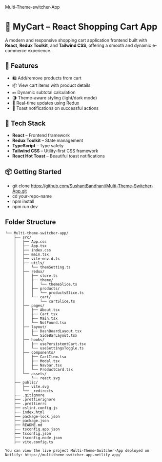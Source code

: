 Multi-Theme-switcher-App

# 🛒 MyCart – React Shopping Cart App

A modern and responsive shopping cart application frontend built with **React**, **Redux Toolkit**, and **Tailwind CSS**, offering a smooth and dynamic e-commerce experience.

## 🚀 Features

- 🛍️ Add/remove products from cart
- 📦 View cart items with product details
- 💵 Dynamic subtotal calculation
- 🌗 Theme-aware styling (light/dark mode)
- 🔄 Real-time updates using Redux
- 🎉 Toast notifications on successful actions

## 🧱 Tech Stack

- **React** – Frontend framework
- **Redux Toolkit** – State management
- **TypeScript** – Type safety
- **Tailwind CSS** – Utility-first CSS framework
- **React Hot Toast** – Beautiful toast notifications

## 📦 Getting Started

- git clone https://github.com/SushantBandhani/Multi-Theme-Switcher-App.git
- cd your-repo-name
- npm install
- npm run dev

## Folder Structure
```text
└── Multi-theme-switcher-app/
    ├── src/
    │   ├── App.css
    │   ├── App.tsx
    │   ├── index.css
    │   ├── main.tsx
    │   ├── vite-env.d.ts
    │   ├── utils/
    │   │   └── themSetting.ts
    │   ├── redux/
    │   │   ├── store.ts
    │   │   ├── theme/
    │   │   │   └── themeSlice.ts
    │   │   ├── products/
    │   │   │   └── productsSlice.ts
    │   │   └── cart/
    │   │       └── cartSlice.ts
    │   ├── pages/
    │   │   ├── About.tsx
    │   │   ├── Cart.tsx
    │   │   ├── Main.tsx
    │   │   └── NotFound.tsx
    │   ├── layout/
    │   │   ├── DashBoardLayout.tsx
    │   │   └── SideBarLayout.tsx
    │   ├── hooks/
    │   │   ├── usePersistentCart.tsx
    │   │   └── useSettingsToggle.ts
    │   ├── components/
    │   │   ├── CartItem.tsx
    │   │   ├── Modal.tsx
    │   │   ├── Navbar.tsx
    │   │   └── ProductCard.tsx
    │   └── assets/
    │       └── react.svg
    ├── public/
    │   ├── vite.svg
    │   └── _redirects
    ├── .gitignore
    ├── .prettierignore
    ├── .prettierrc
    ├── eslint.config.js
    ├── index.html
    ├── package-lock.json
    ├── package.json
    ├── README.md
    ├── tsconfig.app.json
    ├── tsconfig.json
    ├── tsconfig.node.json
    ├── vite.config.ts

You can view the live project Multi-Theme-Switcher-App deployed on Netlify: https://multitheme-switcher-app.netlify.app/
